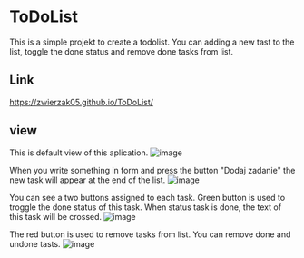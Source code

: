 # ToDoList

This is a simple projekt to create a todolist.
You can adding a new tast to the list, toggle the done status and remove done tasks from list.
## Link
https://zwierzak05.github.io/ToDoList/

## view
This is default view of this aplication.
![image](https://github.com/Zwierzak05/ToDoList/assets/98289771/06878d5a-b8ac-4b6a-8710-5bc6c323e72f)

When you write something in form and press the button "Dodaj zadanie" the new task will appear at the end of the list.
![image](https://github.com/Zwierzak05/ToDoList/assets/98289771/3a76a4a2-617a-4e2d-ab82-ec7c63e06c61)

You can see a two buttons assigned to each task. Green button is used to troggle the done status of this task. When status task is done, the text of this task will be crossed.
![image](https://github.com/Zwierzak05/ToDoList/assets/98289771/1cbf5149-d09b-4f52-be4a-27e8bc59c22c)

The red button is used to remove tasks from list. You can remove done and undone tasts.
![image](https://github.com/Zwierzak05/ToDoList/assets/98289771/dfbe6c3c-3f59-4b33-9e57-9f2cd22b97cb)
